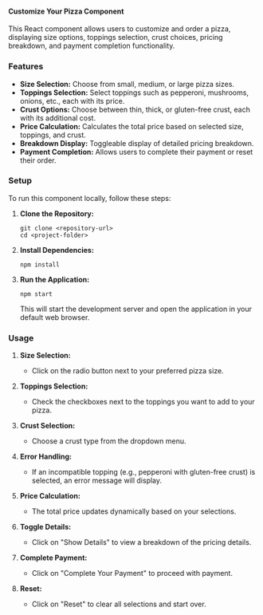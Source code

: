 #### Customize Your Pizza Component

This React component allows users to customize and order a pizza, displaying size options, toppings selection, crust choices, pricing breakdown, and payment completion functionality.

### Features

- **Size Selection:** Choose from small, medium, or large pizza sizes.
- **Toppings Selection:** Select toppings such as pepperoni, mushrooms, onions, etc., each with its price.
- **Crust Options:** Choose between thin, thick, or gluten-free crust, each with its additional cost.
- **Price Calculation:** Calculates the total price based on selected size, toppings, and crust.
- **Breakdown Display:** Toggleable display of detailed pricing breakdown.
- **Payment Completion:** Allows users to complete their payment or reset their order.

### Setup

To run this component locally, follow these steps:

1. **Clone the Repository:**
   ```
   git clone <repository-url>
   cd <project-folder>

   ```

2. **Install Dependencies:**
   ```
   npm install

   ```

3. **Run the Application:**
   ```
   npm start
   
   ```
   This will start the development server and open the application in your default web browser.


### Usage

1. **Size Selection:**
   - Click on the radio button next to your preferred pizza size.
   
2. **Toppings Selection:**
   - Check the checkboxes next to the toppings you want to add to your pizza.
   
3. **Crust Selection:**
   - Choose a crust type from the dropdown menu.
   
4. **Error Handling:**
   - If an incompatible topping (e.g., pepperoni with gluten-free crust) is selected, an error message will display.
   
5. **Price Calculation:**
   - The total price updates dynamically based on your selections.
   
6. **Toggle Details:**
   - Click on "Show Details" to view a breakdown of the pricing details.
   
7. **Complete Payment:**
   - Click on "Complete Your Payment" to proceed with payment.
   
8. **Reset:**
   - Click on "Reset" to clear all selections and start over.


